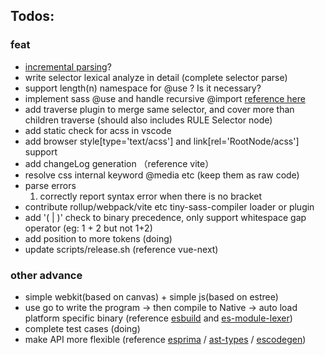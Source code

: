 
## Todos: 

### feat

* [incremental parsing](https://tree-sitter.github.io/tree-sitter/)?
* write selector lexical analyze in detail (complete selector parse)
* support length(n) namespace for @use ? Is it necessary?
* implement sass @use and handle recursive @import [reference here](https://sass-lang.com/documentation/at-rules/import)
* add traverse plugin to merge same selector, and cover more than children traverse (should also includes RULE Selector node)
* add static check for acss in vscode
* add browser style[type='text/acss'] and link[rel='RootNode/acss'] support
* add changeLog generation （reference vite）
* resolve css internal keyword @media etc (keep them as raw code)
* parse errors
    1. correctly report syntax error when there is no bracket
* contribute rollup/webpack/vite etc tiny-sass-compiler loader or plugin
* add '( | )' check to binary precedence, only support whitespace gap operator (eg: 1 + 2 but not 1+2)
* add position to more tokens (doing)
* update scripts/release.sh (reference vue-next)

### other advance

* simple webkit(based on canvas) + simple js(based on estree)
* use go to write the program -> then compile to Native -> auto load platform specific binary (reference [esbuild](https://github.com/evanw/esbuild) and [es-module-lexer](https://github.com/guybedford/es-module-lexer))
* complete test cases (doing)
* make API more flexible (reference  [esprima](https://www.npmjs.com/package/esprima) / [ast-types](https://www.npmjs.com/package/ast-types) / [escodegen](https://www.npmjs.com/package/escodegen))
